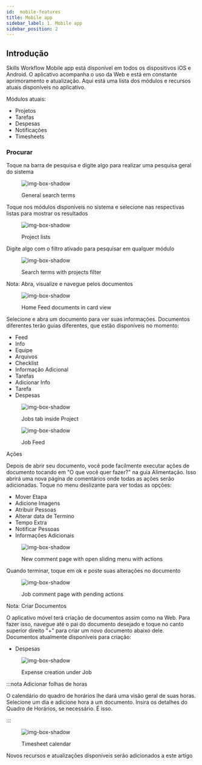 ```yaml
---
id:  mobile-features
title: Mobile app 
sidebar_label: 1. Mobile app
sidebar_position: 2
---
```


## Introdução

Skills Workflow Mobile app está disponível em todos os dispositivos iOS e Android. O aplicativo acompanha o uso da Web e está em constante aprimoramento e atualização. Aqui está uma lista dos módulos e recursos atuais disponíveis no aplicativo.

Módulos atuais:

- Projetos
- Tarefas
- Despesas
- Notificações
- Timesheets

### Procurar

Toque na barra de pesquisa e digite algo para realizar uma pesquisa geral do sistema

<figure>

![img-box-shadow](/img/university/mobile/mobilefeat1.png)
<figcaption>General search terms</figcaption>
</figure>

Toque nos módulos disponíveis no sistema e selecione nas respectivas listas para mostrar os resultados

<figure>

![img-box-shadow](/img/university/mobile/mobilefeat2.png)
<figcaption>Project lists</figcaption>
</figure>

Digite algo com o filtro ativado para pesquisar em qualquer módulo
 
<figure>

![img-box-shadow](/img/university/mobile/mobilefeat3.png)
<figcaption>Search terms with projects filter</figcaption>
</figure>

Nota: Abra, visualize e navegue pelos documentos

<figure>

![img-box-shadow](/img/university/mobile/mobilefeat4.png)
<figcaption>Home Feed documents in card view</figcaption>
</figure>
Selecione e abra um documento para ver suas informações. Documentos diferentes terão guias diferentes, que estão disponíveis no momento:

- Feed
- Info
- Equipe
- Arquivos
- Checklist
- Informação Adicional
- Tarefas
- Adicionar Info
- Tarefa
- Despesas

<figure>

![img-box-shadow](/img/university/mobile/mobilefeat5.png)
<figcaption>Jobs tab inside Project</figcaption>
</figure>


<figure>

![img-box-shadow](/img/university/mobile/mobilefeat6.png)
<figcaption>Job Feed</figcaption>
</figure>

Ações

Depois de abrir seu documento, você pode facilmente executar ações de documento tocando em "O que você quer fazer?" na guia Alimentação. Isso abrirá uma nova página de comentários onde todas as ações serão adicionadas. Toque no menu deslizante para ver todas as opções:

- Mover Etapa
- Adicione Imagens
- Atribuir Pessoas
- Alterar data de Termino
- Tempo Extra
- Notificar Pessoas
- Informações Adicionais


<figure>

![img-box-shadow](/img/university/mobile/mobilefeat7.png)
<figcaption>New comment page with open sliding menu with actions</figcaption>
</figure>

Quando terminar, toque em ok e poste suas alterações no documento

<figure>

![img-box-shadow](/img/university/mobile/mobilefeat8.png)
<figcaption>Job comment page with pending actions</figcaption>
</figure>

Nota: Criar Documentos

O aplicativo móvel terá criação de documentos assim como na Web. Para fazer isso, navegue até o pai do documento desejado e toque no canto superior direito "+" para criar um novo documento abaixo dele. Documentos atualmente disponíveis para criação:

- Despesas

<figure>

![img-box-shadow](/img/university/mobile/mobilefeat9.png)
<figcaption>Expense creation under Job</figcaption>
</figure>

:::nota Adicionar folhas de horas

O calendário do quadro de horários lhe dará uma visão geral de suas horas. Selecione um dia e adicione hora a um documento. Insira os detalhes do Quadro de Horários, se necessário. É isso.

:::

<figure>

![img-box-shadow](/img/university/mobile/mobilefeat10.png)
<figcaption>Timesheet calendar</figcaption>
</figure>
Novos recursos e atualizações disponíveis serão adicionados a este artigo
